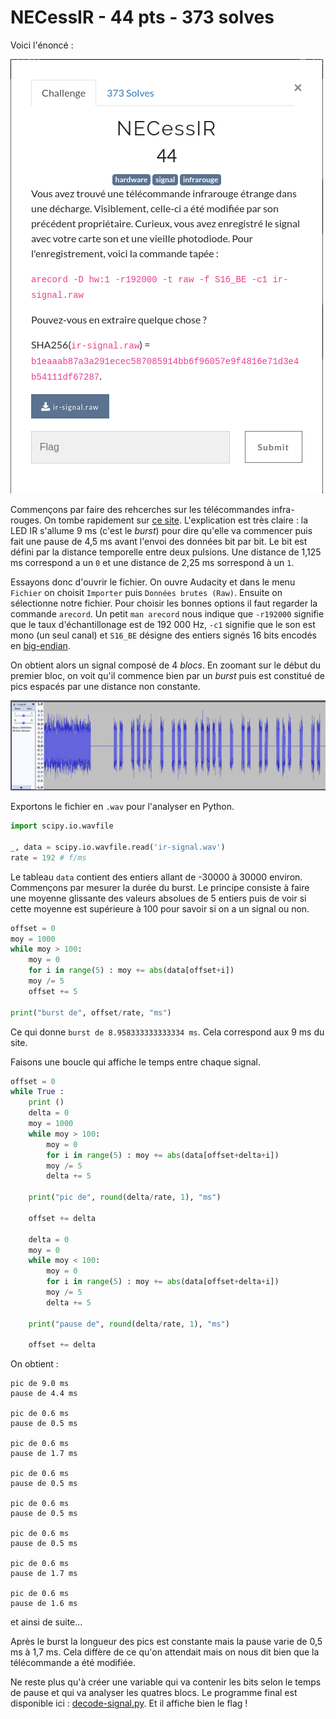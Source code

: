 # NECessIR - 44 pts - 373 solves

Voici l'énoncé :

![Vous avez trouvé une télécommande infrarouge étrange dans une décharge. Visiblement, celle-ci a été modifiée par son précédent propriétaire. Curieux, vous avez enregistré le signal avec votre carte son et une vieille photodiode. Pour l'enregistrement, voici la commande tapée : `arecord -D hw:1 -r192000 -t raw -f S16_BE -c1 ir-signal.raw`. Pouvez-vous en extraire quelque chose ?](./enonce.jpg "énoncé")

Commençons par faire des rehcerches sur les télécommandes infra-rouges. On tombe rapidement sur [ce site](https://www.electroschematics.com/ir-decoder-encoder-part-1/). L'explication est très claire : la LED IR s'allume 9 ms (c'est le *burst*) pour dire qu'elle va commencer puis fait une pause de 4,5 ms avant l'envoi des données bit par bit. Le bit est défini par la distance temporelle entre deux pulsions. Une distance de 1,125 ms correspond a un `0` et une distance de 2,25 ms sorrespond à un `1`.

Essayons donc d'ouvrir le fichier. On ouvre Audacity et dans le menu `Fichier` on choisit `Importer` puis `Données brutes (Raw)`. Ensuite on sélectionne notre fichier. Pour choisir les bonnes options il faut regarder la commande `arecord`. Un petit `man arecord` nous indique que `-r192000` signifie que le taux d'échantillonage est de 192 000 Hz, `-c1` signifie que le son est mono (un seul canal) et `S16_BE` désigne des entiers signés 16 bits encodés en [big-endian](https://fr.wikipedia.org/wiki/Boutisme).

On obtient alors un signal composé de 4 *blocs*. En zoomant sur le début du premier bloc, on voit qu'il commence bien par un *burst* puis est constitué de pics espacés par une distance non constante.

![signal audacity](./audacity.png "Début du signal")

Exportons le fichier en `.wav` pour l'analyser en Python.

```Python
import scipy.io.wavfile

_, data = scipy.io.wavfile.read('ir-signal.wav')
rate = 192 # f/ms
```

Le tableau `data` contient des entiers allant de -30000 à 30000 environ. Commençons par mesurer la durée du burst. Le principe consiste à faire une moyenne glissante des valeurs absolues de 5 entiers puis de voir si cette moyenne est supérieure à 100 pour savoir si on a un signal ou non.

```Python
offset = 0
moy = 1000
while moy > 100:
    moy = 0
    for i in range(5) : moy += abs(data[offset+i])
    moy /= 5
    offset += 5
    
print("burst de", offset/rate, "ms")
```
Ce qui donne `burst de 8.958333333333334 ms`. Cela correspond aux 9 ms du site.

Faisons une boucle qui affiche le temps entre chaque signal.

```Python
offset = 0
while True :
    print ()
    delta = 0
    moy = 1000
    while moy > 100:
        moy = 0
        for i in range(5) : moy += abs(data[offset+delta+i])
        moy /= 5
        delta += 5
        
    print("pic de", round(delta/rate, 1), "ms")

    offset += delta

    delta = 0
    moy = 0
    while moy < 100:
        moy = 0
        for i in range(5) : moy += abs(data[offset+delta+i])
        moy /= 5
        delta += 5
        
    print("pause de", round(delta/rate, 1), "ms")

    offset += delta
```

On obtient :
```
pic de 9.0 ms
pause de 4.4 ms

pic de 0.6 ms
pause de 0.5 ms

pic de 0.6 ms
pause de 1.7 ms

pic de 0.6 ms
pause de 0.5 ms

pic de 0.6 ms
pause de 0.5 ms

pic de 0.6 ms
pause de 0.5 ms

pic de 0.6 ms
pause de 1.7 ms

pic de 0.6 ms
pause de 1.6 ms
``` 
et ainsi de suite...

Après le burst la longueur des pics est constante mais la pause varie de 0,5 ms à 1,7 ms. Cela diffère de ce qu'on attendait mais on nous dit bien que la télécommande a été modifiée.

Ne reste plus qu'à créer une variable qui va contenir les bits selon le temps de pause et qui va analyser les quatres blocs. Le programme final est disponible ici : [decode-signal.py](./decode-signal.py). Et il affiche bien le flag !

